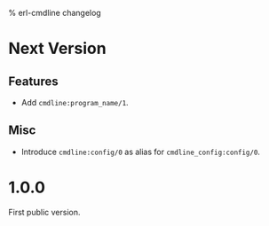% erl-cmdline changelog

# Next Version
## Features
- Add `cmdline:program_name/1`.
## Misc
- Introduce `cmdline:config/0` as alias for `cmdline_config:config/0`.

# 1.0.0
First public version.
